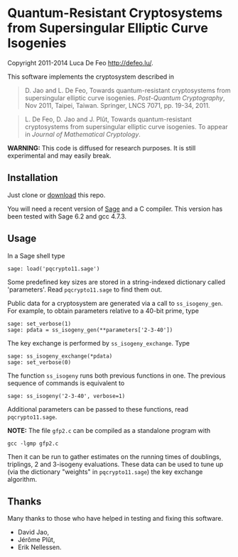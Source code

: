 Quantum-Resistant Cryptosystems from Supersingular Elliptic Curve Isogenies
===========================================================================

Copyright 2011-2014 Luca De Feo <http://defeo.lu/>.

This software implements the cryptosystem described in

> D. Jao and L. De Feo, Towards quantum-resistant cryptosystems from
> supersingular elliptic curve isogenies. *Post-Quantum Cryptography*,
> Nov 2011, Taipei, Taiwan. Springer, LNCS 7071, pp. 19-34, 2011.

> L. De Feo, D. Jao and J. Plût, Towards quantum-resistant
> cryptosystems from supersingular elliptic curve isogenies. To appear
> in *Journal of Mathematical Cryptology*.


**WARNING:** This code is diffused for research purposes. It is still
experimental and may easily break.


Installation
------------

Just clone or
[download](https://github.com/defeo/ss-isogeny-cryptosystem/archive/master.zip)
this repo.

You will need a recent version of [Sage](http://sagemath.org/) and a C
compiler. This version has been tested with Sage 6.2 and gcc 4.7.3.


Usage
-----

In a Sage shell type

	sage: load('pqcrypto11.sage')

Some predefined key sizes are stored in a string-indexed dictionary
called 'parameters'. Read `pqcrypto11.sage` to find them out.

Public data for a cryptosystem are generated via a call to
`ss_isogeny_gen`. For example, to obtain parameters relative to a
40-bit prime, type

	sage: set_verbose(1)
	sage: pdata = ss_isogeny_gen(**parameters['2-3-40'])

The key exchange is performed by `ss_isogeny_exchange`. Type

	sage: ss_isogeny_exchange(*pdata)
	sage: set_verbose(0)

The function `ss_isogeny` runs both previous functions in one. The
previous sequence of commands is equivalent to

	sage: ss_isogeny('2-3-40', verbose=1)

Additional parameters can be passed to these functions, read
`pqcrypto11.sage`.

**NOTE:** The file `gfp2.c` can be compiled as a standalone program
with

	gcc -lgmp gfp2.c

Then it can be run to gather estimates on the running times of
doublings, triplings, 2 and 3-isogeny evaluations. These data can be
used to tune up (via the dictionary "weights" in `pqcrypto11.sage`)
the key exchange algorithm.


Thanks
------

Many thanks to those who have helped in testing and fixing this
software.

- David Jao,
- Jérôme Plût,
- Erik Nellessen.
